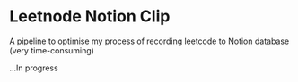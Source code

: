 # Leetnode Notion Clip

A pipeline to optimise my process of recording leetcode to Notion database (very time-consuming)

...In progress

